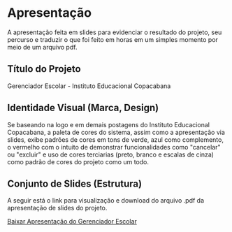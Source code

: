 # Apresentação

A apresentação feita em slides para evidenciar o resultado do projeto, seu percurso e traduzir o que foi feito em horas em um simples momento por meio de um arquivo pdf.


## Título do Projeto

Gerenciador Escolar - Instituto Educacional Copacabana
## Identidade Visual (Marca, Design)
Se baseando na logo e em demais postagens do Instituto Educacional Copacabana, a paleta de cores do sistema, assim como a apresentação via slides, exibe padrões de cores em tons de verde, azul como complemento, o vermelho com o intuito de demonstrar funcionalidades como "cancelar" ou "excluir" e uso de cores terciarias (preto, branco e escalas de cinza) como padrão de cores do projeto como um todo.

## Conjunto de Slides (Estrutura)

A seguir está o link para visualização e download do arquivo .pdf da apresentação de slides do projeto.

[Baixar Apresentação do Gerenciador Escolar](https://github.com/ICEI-PUC-Minas-PMV-ADS/psg-ads-n-tiam-2024-2-gerenciador-escolar/blob/main/presentation/Apresenta%C3%A7%C3%A3o%20Trabalho%20Interdisciplinar%20Aplica%C3%A7%C3%A3o%20M%C3%B3vel%20-%20Gerenciador%20Escolar.pdf)
